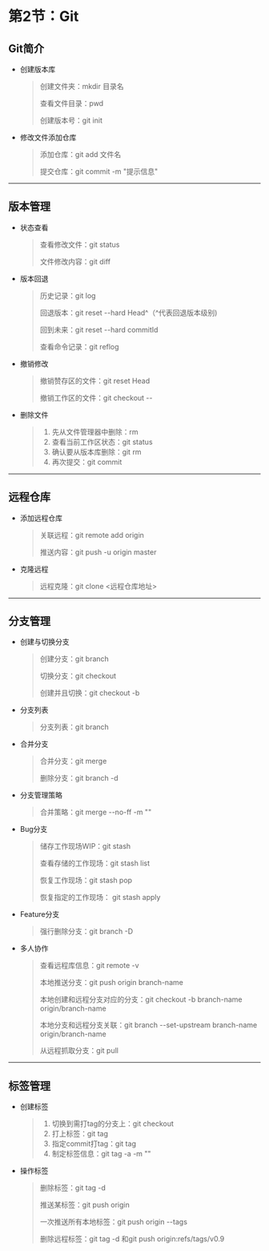 # 第2节：Git

## Git简介

* 创建版本库

  > 创建文件夹：mkdir 目录名
  >
  > 查看文件目录：pwd
  >
  > 创建版本号：git init

* 修改文件添加仓库

  > 添加仓库：git add 文件名
  >
  > 提交仓库：git commit -m "提示信息"

---

## 版本管理

* 状态查看

  > 查看修改文件：git status
  >
  > 文件修改内容：git diff

* 版本回退

  > 历史记录：git log
  >
  > 回退版本：git reset --hard Head^（^代表回退版本级别)  
  >
  > 回到未来：git reset --hard commitId 
  >
  > 查看命令记录：git reflog

* 撤销修改

  > 撤销赞存区的文件：git reset Head <file>
  >
  > 撤销工作区的文件：git checkout -- <file>

* 删除文件

  > 1. 先从文件管理器中删除：rm <file>
  > 2. 查看当前工作区状态：git status
  > 3. 确认要从版本库删除：git rm
  > 4. 再次提交：git commit

---

## 远程仓库

* 添加远程仓库

  > 关联远程：git remote add origin <origin name>
  >
  > 推送内容：git push -u origin master

* 克隆远程

  > 远程克隆：git clone <远程仓库地址>

---

## 分支管理

* 创建与切换分支

  > 创建分支：git branch <name>
  >
  > 切换分支：git checkout <name>
  >
  > 创建并且切换：git checkout -b <name>

* 分支列表

  > 分支列表：git branch

* 合并分支

  > 合并分支：git merge <name>
  >
  > 删除分支：git branch -d <name>

* 分支管理策略

  > 合并策略：git merge --no-ff -m "" <name>

* Bug分支

  > 储存工作现场WIP：git stash
  >
  > 查看存储的工作现场：git stash list
  >
  > 恢复工作现场：git stash pop
  >
  > 恢复指定的工作现场： git stash apply <name>

* Feature分支

  > 强行删除分支：git branch -D <name>

* 多人协作

  > 查看远程库信息：git remote -v
  >
  > 本地推送分支：git push origin branch-name
  >
  > 本地创建和远程分支对应的分支：git checkout -b branch-name origin/branch-name
  >
  > 本地分支和远程分支关联：git branch --set-upstream branch-name origin/branch-name
  >
  > 从远程抓取分支：git pull

---

## 标签管理

* 创建标签

  > 1. 切换到需打tag的分支上：git checkout <name>
  > 2. 打上标签：git tag <tag-name>
  > 3. 指定commit打tag：git tag <tag-name> <commit-id>
  > 4. 制定标签信息：git tag -a <tag-name> -m ""

* 操作标签

  > 删除标签：git tag -d <tag-name>
  >
  > 推送某标签：git push origin <tag-name>
  >
  > 一次推送所有本地标签：git push origin --tags
  >
  > 删除远程标签：git tag -d <tag-name> 和git push origin:refs/tags/v0.9